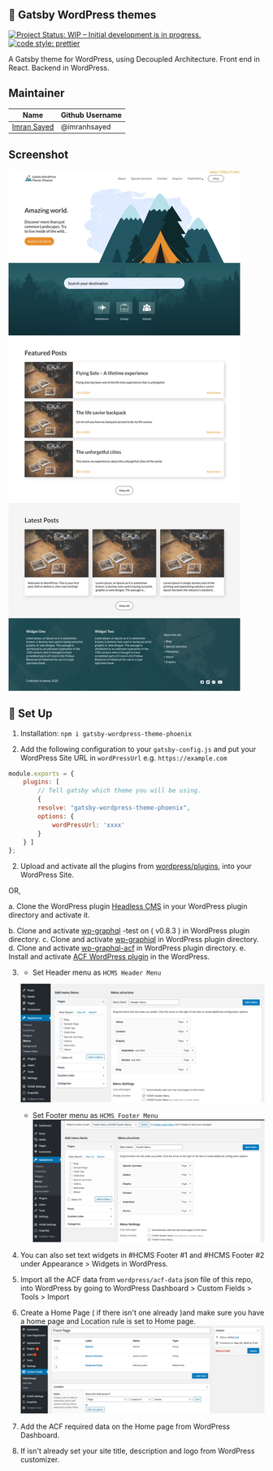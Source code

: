 ## 🎨 Gatsby WordPress themes
[![Project Status: WIP – Initial development is in progress.](https://www.repostatus.org/badges/latest/wip.svg)](https://www.repostatus.org/#wip) [![code style: prettier](https://img.shields.io/badge/code_style-prettier-ff69b4.svg?style=flat-square)](https://github.com/prettier/prettier)

A Gatsby theme for WordPress, using Decoupled Architecture.
Front end in React.
Backend in WordPress.

## Maintainer

| Name                                                   | Github Username |
|--------------------------------------------------------|-----------------|
| [Imran Sayed](mailto:codeytek.academy@gmail.com)       |  @imranhsayed   |

## Screenshot

![](demos/home-demo.png)

## 🚀 Set Up

1. Installation: 
`npm i gatsby-wordpress-theme-phoenix`

2. Add the following configuration to your `gatsby-config.js` and put your WordPress Site URL in `wordPressUrl` e.g. `https://example.com`

```javascript
module.exports = {
	plugins: [
		// Tell gatsby which theme you will be using.
		{
		resolve: "gatsby-wordpress-theme-phoenix",
		options: {
			wordPressUrl: 'xxxx'
		}
	} ]
};
``` 

2. Upload and activate all the plugins from [wordpress/plugins](https://github.com/imranhsayed/gatsby-wordpress-themes/tree/master/wordpress/plugins), into your WordPress Site.

OR,

a. Clone the WordPress plugin [Headless CMS](https://github.com/imranhsayed/headless-cms) in your WordPress
plugin directory and activate it.

b. Clone and activate [wp-graphql](https://github.com/wp-graphql/wp-graphql) -test on ( v0.8.3 ) in WordPress plugin directory.
c. Clone and activate [wp-graphiql](https://github.com/wp-graphql/wp-graphiql) in WordPress plugin directory.
d. Clone and activate [wp-graphql-acf](https://github.com/wp-graphql/wp-graphql-acf) in WordPress plugin directory.
e. Install and activate [ACF WordPress plugin](https://wordpress.org/plugins/advanced-custom-fields/) in the WordPress.

3. - Set Header menu as `HCMS Header Menu`
   
   ![](demos/header-menu-demo.png)
   
   - Set Footer menu as `HCMS Footer Menu`
   ![](demos/footer-menu-demo.png)
   
4. You can also set text widgets in #HCMS Footer #1 and #HCMS Footer #2 under Appearance  > Widgets in WordPress.
5. Import all the ACF data from `wordpress/acf-data` json file of this repo, into WordPress by going to WordPress Dashboard > Custom Fields > Tools > Import
6. Create a Home Page ( if there isn't one already )and make sure you have a home page and Location rule is set to Home page.
![](demos/acf-home-screenshot.png)
7. Add the ACF required data on the Home page from WordPress Dashboard. 
8. If isn't already set your site title, description and logo from WordPress customizer.
